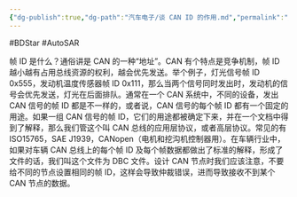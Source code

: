 ```yaml
---
{"dg-publish":true,"dg-path":"汽车电子/谈 CAN ID 的作用.md","permalink":"/汽车电子/谈 CAN ID 的作用/","created":"2019-09-27T09:22:51.000+08:00","updated":"2024-11-19T11:21:17.877+08:00"}
---
```


#BDStar #AutoSAR 

帧 ID 是什么？通俗讲是 CAN 的一种“地址”。CAN 有个特点是竞争机制，帧 ID 越小越有占用总线资源的权利，越会优先发送。举个例子，灯光信号帧 ID 0x555，发动机温度传感器帧 ID 0x111，那么当两个信号同时发出时，发动机的信号会优先发送，灯光在后面排队。通常在一个 CAN 系统中，不同的设备，发出 CAN 信号的帧 ID 都是不一样的，或者说，CAN 信号的每个帧 ID 都有一个固定的用途。如果一组 CAN 信号的帧 ID，它们的用途都被确定下来，并在一个文档中得到了解释，那么我们管这个叫 CAN 总线的应用层协议，或者高层协议。常见的有 ISO15765，SAE J1939，CANopen（电机和挖沟机控制器用）。在车辆行业中，如果对车辆 CAN 总线上的每个帧 ID 及每个帧数据都做出了标准的解释，形成了文件的话，我们叫这个文件为 DBC 文件。设计 CAN 节点时我们应该注意，不要给不同的节点设置相同的帧 ID，这样会导致仲裁错误，进而导致接收不到某个 CAN 节点的数据。